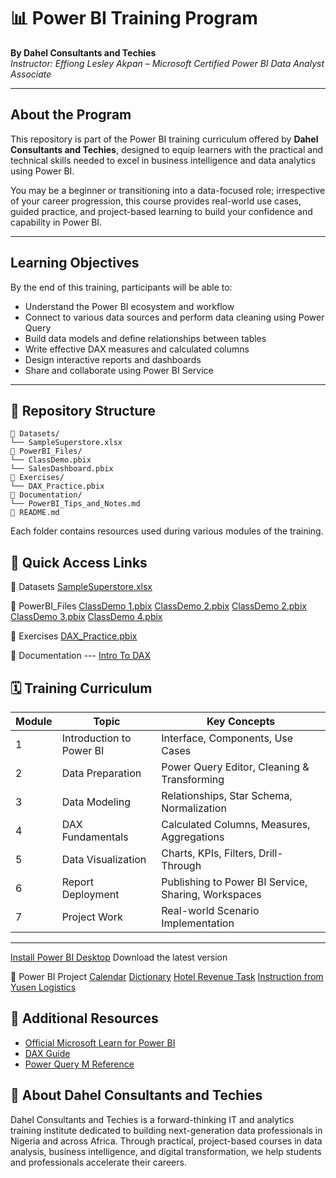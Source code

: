 # 📊 Power BI Training Program  
**By Dahel Consultants and Techies**  
*Instructor: Effiong Lesley Akpan – Microsoft Certified Power BI Data Analyst Associate*

---

## About the Program

This repository is part of the Power BI training curriculum offered by **Dahel Consultants and Techies**, designed to equip learners with the practical and technical skills needed to excel in business intelligence and data analytics using Power BI.

You may be a beginner or transitioning into a data-focused role; irrespective of your career progression, this course provides real-world use cases, guided practice, and project-based learning to build your confidence and capability in Power BI.

---

## Learning Objectives

By the end of this training, participants will be able to:
- Understand the Power BI ecosystem and workflow
- Connect to various data sources and perform data cleaning using Power Query
- Build data models and define relationships between tables
- Write effective DAX measures and calculated columns
- Design interactive reports and dashboards
- Share and collaborate using Power BI Service
---

## 🧱 Repository Structure
```text
📁 Datasets/
└── SampleSuperstore.xlsx
📁 PowerBI_Files/
└── ClassDemo.pbix
└── SalesDashboard.pbix
📁 Exercises/
└── DAX_Practice.pbix
📁 Documentation/
└── PowerBI_Tips_and_Notes.md
📄 README.md
```
Each folder contains resources used during various modules of the training.


## 🔗 Quick Access Links
📁 Datasets
[SampleSuperstore.xlsx](https://github.com/Daheltechies25/Power-BI/raw/main/sample_-_superstore.xls)

📁 PowerBI_Files
[ClassDemo 1.pbix](https://github.com/Daheltechies25/Power-BI/blob/main/Employees.csv)
[ClassDemo 2.pbix](https://github.com/Daheltechies25/Power-BI/blob/main/GeographyAsia.xlsx)
[ClassDemo 2.pbix](https://github.com/Daheltechies25/Power-BI/blob/main/GeographyEurope.xlsx)
[ClassDemo 3.pbix](https://github.com/Daheltechies25/Power-BI/blob/main/GeographyNorthAmerica.xlsx)
[ClassDemo 4.pbix](https://github.com/Daheltechies25/Power-BI/blob/main/PowerBIData.html)

📁 Exercises
[DAX_Practice.pbix](https://www.wiseowl.co.uk/power-bi/exercises/dax/)

📁 Documentation
--- [Intro To DAX](https://github.com/Daheltechies25/Power-BI/blob/main/Introduction%20to%20DAX.pdf)

## 🗓️ Training Curriculum

| Module | Topic                    | Key Concepts |
|--------|--------------------------|--------------|
| 1      | Introduction to Power BI | Interface, Components, Use Cases |
| 2      | Data Preparation         | Power Query Editor, Cleaning & Transforming |
| 3      | Data Modeling            | Relationships, Star Schema, Normalization |
| 4      | DAX Fundamentals         | Calculated Columns, Measures, Aggregations |
| 5      | Data Visualization       | Charts, KPIs, Filters, Drill-Through |
| 6      | Report Deployment        | Publishing to Power BI Service, Sharing, Workspaces |
| 7      | Project Work             | Real-world Scenario Implementation |

---

[Install Power BI Desktop](https://powerbi.microsoft.com/desktop)
Download the latest version

📁 Power BI Project
[Calendar](https://github.com/Daheltechies25/Power-BI/blob/main/Calendar%20Table.txt)
[Dictionary](https://github.com/Daheltechies25/Power-BI/blob/main/Data%20Dictionary%20for%20Logistics%20company.xlsx)
[Hotel Revenue Task](https://github.com/Daheltechies25/Power-BI/blob/main/Hotel%20Revenue%20Task.xlsx)
[Instruction from Yusen Logistics](https://github.com/Daheltechies25/Power-BI/blob/main/Instruction%20from%20Yusen%20Logistics.docx)

## 📘 Additional Resources
- [Official Microsoft Learn for Power BI](https://learn.microsoft.com/en-us/training/powerplatform/power-bi)
- [DAX Guide](https://dax.guide)
- [Power Query M Reference](https://learn.microsoft.com/en-us/powerquery-m/)


## 🤝 About Dahel Consultants and Techies
Dahel Consultants and Techies is a forward-thinking IT and analytics training institute dedicated to building next-generation data professionals in Nigeria and across Africa. Through practical, project-based courses in data analysis, business intelligence, and digital transformation, we help students and professionals accelerate their careers.


